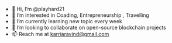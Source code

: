 - 👋 Hi, I’m @playhard21
- 👀 I’m interested in Coading, Entrepreneurship , Travelling
- 🌱 I’m currently learning new topic every week
- 💞️ I’m looking to collaborate on open-source blockchain projects
- 📫 Reach me at karriaravind@gmail.com

<!---
playhard21/playhard21 is a ✨ special ✨ repository because its `README.md` (this file) appears on your GitHub profile.
You can click the Preview link to take a look at your changes.
--->
